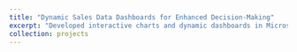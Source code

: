 ```yaml
---
title: "Dynamic Sales Data Dashboards for Enhanced Decision-Making"
excerpt: "Developed interactive charts and dynamic dashboards in Microsoft Excel to visualize and analyze customer sales data, incorporating features like dynamic filtering, automated updates, and actionable insights for enhanced decision-making. "
collection: projects
---
```



